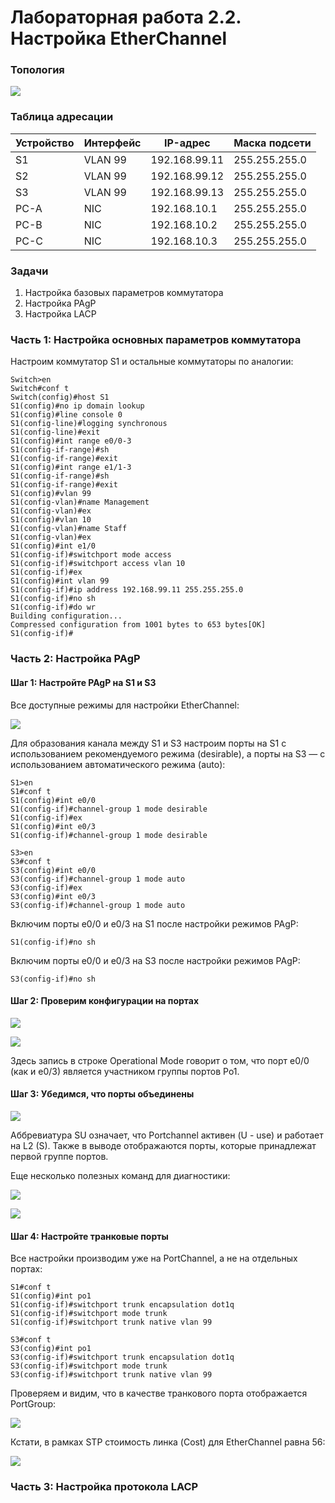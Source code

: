 # Лабораторная работа 2.2. Настройка EtherChannel
### Топология

![](https://github.com/alexander-ru/otus/blob/main/lab_2.2%20(EtherChannel)/topology.png)

### Таблица адресации
Устройство    | Интерфейс     | IP-адрес        | Маска подсети
------------- | ------------- | ----------------| ------------------
S1            | VLAN 99       | 192.168.99.11   | 255.255.255.0
S2            | VLAN 99       | 192.168.99.12   | 255.255.255.0
S3            | VLAN 99       | 192.168.99.13   | 255.255.255.0
PC-A          | NIC           | 192.168.10.1    | 255.255.255.0
PC-B          | NIC           | 192.168.10.2    | 255.255.255.0
PC-C          | NIC           | 192.168.10.3    | 255.255.255.0

### Задачи
1. Настройка базовых параметров коммутатора
2. Настройка PAgP
3. Настройка LACP
### Часть 1: Настройка основных параметров коммутатора
Настроим коммутатор S1 и остальные коммутаторы по аналогии:
```
Switch>en
Switch#conf t
Switch(config)#host S1
S1(config)#no ip domain lookup
S1(config)#line console 0
S1(config-line)#logging synchronous
S1(config-line)#exit
S1(config)#int range e0/0-3
S1(config-if-range)#sh
S1(config-if-range)#exit
S1(config)#int range e1/1-3
S1(config-if-range)#sh
S1(config-if-range)#exit
S1(config)#vlan 99
S1(config-vlan)#name Management
S1(config-vlan)#ex
S1(config)#vlan 10
S1(config-vlan)#name Staff
S1(config-vlan)#ex
S1(config)#int e1/0
S1(config-if)#switchport mode access
S1(config-if)#switchport access vlan 10
S1(config-if)#ex
S1(config)#int vlan 99
S1(config-if)#ip address 192.168.99.11 255.255.255.0
S1(config-if)#no sh
S1(config-if)#do wr
Building configuration...
Compressed configuration from 1001 bytes to 653 bytes[OK]
S1(config-if)#
```
### Часть 2: Настройка PAgP
#### Шаг 1: Настройте PAgP на S1 и S3
Все доступные режимы для настройки EtherChannel:

![](https://github.com/alexander-ru/otus/blob/main/lab_2.2%20(EtherChannel)/etherchannel_mode.png)

Для образования канала между S1 и S3 настроим порты на S1 с использованием рекомендуемого режима (desirable), а порты на S3 — с использованием автоматического режима (auto):
```
S1>en
S1#conf t
S1(config)#int e0/0
S1(config-if)#channel-group 1 mode desirable
S1(config-if)#ex
S1(config)#int e0/3
S1(config-if)#channel-group 1 mode desirable
```
```
S3>en
S3#conf t
S3(config)#int e0/0
S3(config-if)#channel-group 1 mode auto
S3(config-if)#ex
S3(config)#int e0/3
S3(config-if)#channel-group 1 mode auto
```
Включим порты e0/0 и e0/3 на S1 после настройки режимов PAgP:
```
S1(config-if)#no sh
```
Включим порты e0/0 и e0/3 на S3 после настройки режимов PAgP:
```
S3(config-if)#no sh
```
#### Шаг 2: Проверим конфигурации на портах

![](https://github.com/alexander-ru/otus/blob/main/lab_2.2%20(EtherChannel)/sh_channel-group-1_on_S1.png)

![](https://github.com/alexander-ru/otus/blob/main/lab_2.2%20(EtherChannel)/sh_switchport_on_S1.png)

Здесь запись в строке Operational Mode говорит о том, что порт e0/0 (как и e0/3) является участником группы портов Po1.
#### Шаг 3: Убедимся, что порты объединены

![](https://github.com/alexander-ru/otus/blob/main/lab_2.2%20(EtherChannel)/sh_etherchannel_summary_on_S3.png)

Аббревиатура SU означает, что Portchannel активен (U - use) и работает на L2 (S). Также в выводе отображаются порты, которые принадлежат первой группе портов.

Еще несколько полезных команд для диагностики:

![](https://github.com/alexander-ru/otus/blob/main/lab_2.2%20(EtherChannel)/sh_etherchannel_protocol_on_S3.png)

![](https://github.com/alexander-ru/otus/blob/main/lab_2.2%20(EtherChannel)/sh_etherchannel_load_balance.png)

#### Шаг 4: Настройте транковые порты
Все настройки производим уже на PortChannel, а не на отдельных портах:
```
S1#conf t
S1(config)#int po1
S1(config-if)#switchport trunk encapsulation dot1q
S1(config-if)#switchport mode trunk
S1(config-if)#switchport trunk native vlan 99
```
```
S3#conf t
S3(config)#int po1
S3(config-if)#switchport trunk encapsulation dot1q
S3(config-if)#switchport mode trunk
S3(config-if)#switchport trunk native vlan 99
```
Проверяем и видим, что в качестве транкового порта отображается PortGroup:

![](https://github.com/alexander-ru/otus/blob/main/lab_2.2%20(EtherChannel)/sh_trunk_on_S3.png)

Кстати, в рамках STP стоимость линка (Cost) для EtherChannel равна 56:

![](https://github.com/alexander-ru/otus/blob/main/lab_2.2%20(EtherChannel)/sh_spanning_three_on_S1.png)

### Часть 3: Настройка протокола LACP
